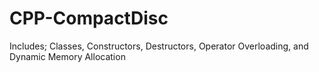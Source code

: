 # CPP-CompactDisc
Includes; Classes, Constructors, Destructors, Operator Overloading, and Dynamic Memory Allocation
